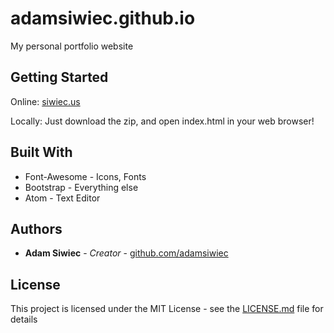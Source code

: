 # adamsiwiec.github.io

My personal portfolio website

## Getting Started
Online:
  [siwiec.us](https://siwiec.us)
  
Locally:
  Just download the zip, and open index.html in your web browser!

## Built With

* Font-Awesome - Icons, Fonts
* Bootstrap - Everything else
* Atom - Text Editor


## Authors

* **Adam Siwiec** - *Creator* - [github.com/adamsiwiec](https://github.com/adamsiwiec)


## License

This project is licensed under the MIT License - see the [LICENSE.md](LICENSE.md) file for details
